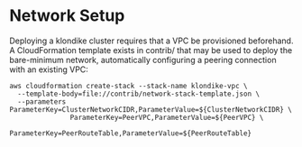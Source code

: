 # Network Setup

Deploying a klondike cluster requires that a VPC be provisioned beforehand.
A CloudFormation template exists in contrib/ that may be used to deploy the bare-minimum network, automatically configuring a peering connection with an existing VPC:

```
aws cloudformation create-stack --stack-name klondike-vpc \
  --template-body=file://contrib/network-stack-template.json \
  --parameters ParameterKey=ClusterNetworkCIDR,ParameterValue=${ClusterNetworkCIDR} \
               ParameterKey=PeerVPC,ParameterValue=${PeerVPC} \
               ParameterKey=PeerRouteTable,ParameterValue=${PeerRouteTable}
```
